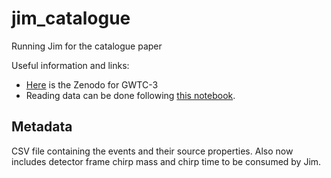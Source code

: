 # jim_catalogue
Running Jim for the catalogue paper

Useful information and links:
- [Here](https://zenodo.org/records/8177023) is the Zenodo for GWTC-3
- Reading data can be done following [this notebook](https://nbviewer.org/urls/zenodo.org/records/5546663/files/O3bPEDataReleaseNotebook.ipynb/%3Fdownload%3D1).

## Metadata

CSV file containing the events and their source properties. Also now includes detector frame chirp mass and chirp time to be consumed by Jim. 